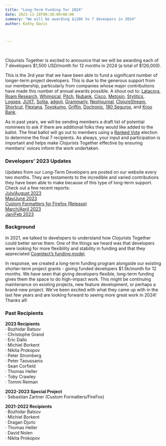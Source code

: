 ```yaml
---
title: "Long-Term Funding for 2024"
date: 2023-11-10T08:30:00+08:00
summary: "We will be awarding $126K to 7 deveopers in 2024"
author: Kathy Davis



---  
```

<br>


Clojurists Together is excited to announce that we will be awarding each of 7 developers $1,500 USD/month for 12 months in 2024 (a total of $126,000).    

This is the 3rd year that we have been able to fund a significant number of longer-term project developers. This is due to the generous support from our membership, particularly from companies whose major contributions have made this number of annual awards possible. A shout out to: [Latacora](https://www.latacora.com/), [Roam Research](https://roamresearch.com/), [Whimsical](https://whimsical.com/), [Pitch](https://pitch.io/), [Nubank](https://nubank.com.br/), [Cisco](https://www.cisco.com/), [Metosin](https://www.metosin.fi/), [Stylitics](https://stylitics.com/), [Logseq](https://logseq.com/), [JUXT](https://juxt.pro/), [Solita](http://www.solita.fi/en), [adgoji](http://www.adgoji.com/), [Grammarly](https://app.grammarly.com/), [Nextjournal](https://nextjournal.com/), [ClojureStream](https://clojure.stream/), [Shortcut](https://www.shortcut.com/), [Flexiana](https://flexiana.com/), [Toyokumo](https://toyokumo.co.jp/), [Griffin](https://www.griffin.sh/), [Doctronic](https://www.doctronic.de/), [180 Seguros](https://www.180s.com.br/), and [Kroo Bank](https://www.kroo.com/).   
  

As in past years, we will be sending members a draft list of potential nominees to ask if there are additional folks they would like added to the ballot. The final ballot will go out to members using a [Ranked Vote](https://www.rankedvote.co/guides/understanding-ranked-choice-voting/how-does-ranked-choice-voting-work) election to determine the final 7 recipients. As always, your input and participation is important and helps make Clojurists Together effective by ensuring members’ voices inform the work undertaken.  

### Developers’ 2023 Updates  
Updates from our Long-Term Developers are posted on our website every two months. They are testaments to the incredible and varied contributions they have been able to make because of this type of long-term support. Check out a few recent reports:  
[July/August 2023](https://www.clojuriststogether.org/news/july-and-august-2023-long-term-project-updates/)  
[May/June 2023](https://www.clojuriststogether.org/news/2023-long-term-projects-may-and-june-updates/)  
[Custom Formatters for Firefox (Release)](https://www.clojuriststogether.org/news/firefox-116.0-release/)   
[March/April 2023](https://www.clojuriststogether.org/news/2023-long-term-projects-march-april-updates/)  
[Jan/Feb 2023](https://www.clojuriststogether.org/news/march-2023-report-jan.-and-feb.-updates-for-2023-long-term-projects/)  

### Background  
In 2021, we talked to developers to understand how Clojurists Together could better serve them. One of the things we heard was that developers were looking for more flexibility and stability in funding and that they appreciated [Cognitect’s funding model](https://www.cognitect.com/blog/2020/12/15/sponsoring-open-source-developers).  

In response, we created a long-term funding program alongside our existing shorter-term project grants - giving funded developers $1.5k/month for 12 months. We have seen that giving developers flexible, long-term funding gives them the space to do high-impact work. This might be continuing maintenance on existing projects, new feature development, or perhaps a brand-new project. We’ve been excited with what they came up with in the last few years and are looking forward to seeing more great work in 2024! Thanks all!  

### Past Recipients  

**2023 Recipients**  
· Bozhidar Batsov  
· Christophe Grand  
· Eric Dallo  
· Michiel Borkent  
· Nikita Prokopov  
· Peter Stromberg  
· Peter Taoussanis  
· Sean Corfield  
· Thomas Heller  
· Toby Crawley  
· Tommi Reiman   

**2022-2023 Special Project**  
· Sebastian Zartner (Custom Formatters/FireFox)  

**2021-2022 Recipients**  
· Bozhidar Batsov  
· Michiel Borkent  
· Dragan Djuric  
· Thomas Heller  
· David Nolen  
· Nikita Prokopov  


